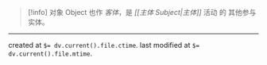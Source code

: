 
> [!info] 对象 Object
> 也作 *客体*，是 *[[主体 Subject|主体]]* 活动 的 其他参与 实体。

---

created at `$= dv.current().file.ctime`.
last modified at `$= dv.current().file.mtime`.